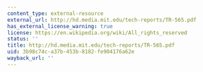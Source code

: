 ```yaml
---
content_type: external-resource
external_url: http://hd.media.mit.edu/tech-reports/TR-565.pdf
has_external_license_warning: true
license: https://en.wikipedia.org/wiki/All_rights_reserved
status: ''
title: http://hd.media.mit.edu/tech-reports/TR-565.pdf
uid: 3b98c74c-a37b-453b-8182-fe904176a62e
wayback_url: ''
---
```


